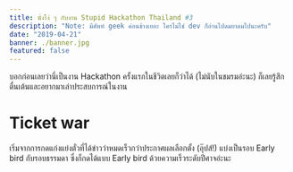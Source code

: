 ```yaml
---
title: นั่งโง่ ๆ กับงาน Stupid Hackathon Thailand #3
description: "Note: มีศัพท์ geek ค่อนข้างเยอะ ใครไม่ใช่ dev ก็อ่านไปดมยาดมไปนะครับ"
date: "2019-04-21"
banner: ./banner.jpg
featured: false
---
```


บอกก่อนเลยว่านี่เป็นงาน Hackathon ครั้งแรกในชีวิตเลยก็ว่าได้ (ไม่นับในชมรมอ่ะนะ) ก็เลยรู้สึกตื่นเต้นและอยากมาเล่าประสบการณ์ในงาน

# Ticket war
เริ่มจากการกดแก่งแย่งตั๋วที่ได้ข่าวว่าหมดเร็วกว่าประกาศผลเลือกตั้ง (อุ๊ปส์!) แบ่งเป็นรอบ Early bird กับรอบธรรมดา ซึ่งก็กดได้แบบ Early bird ด้วยความเร็วระดับปีศาจอ่ะนะ